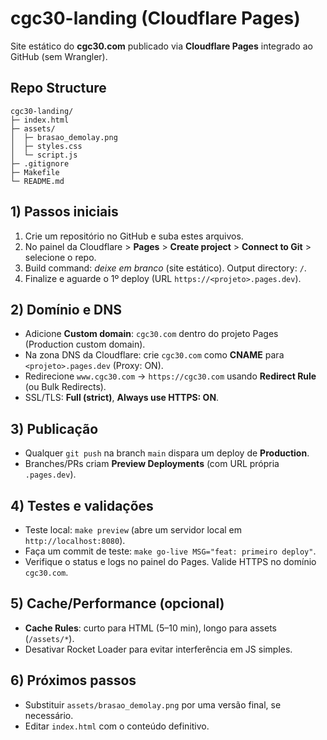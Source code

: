 # cgc30-landing (Cloudflare Pages)

Site estático do **cgc30.com** publicado via **Cloudflare Pages** integrado ao GitHub (sem Wrangler).

## Repo Structure
```
cgc30-landing/
├─ index.html
├─ assets/
│  ├─ brasao_demolay.png
│  ├─ styles.css
│  └─ script.js
├─ .gitignore
├─ Makefile
└─ README.md
```

## 1) Passos iniciais
1. Crie um repositório no GitHub e suba estes arquivos.
2. No painel da Cloudflare > **Pages** > **Create project** > **Connect to Git** > selecione o repo.
3. Build command: _deixe em branco_ (site estático). Output directory: `/`.
4. Finalize e aguarde o 1º deploy (URL `https://<projeto>.pages.dev`).

## 2) Domínio e DNS
- Adicione **Custom domain**: `cgc30.com` dentro do projeto Pages (Production custom domain).
- Na zona DNS da Cloudflare: crie `cgc30.com` como **CNAME** para `<projeto>.pages.dev` (Proxy: ON).
- Redirecione `www.cgc30.com` → `https://cgc30.com` usando **Redirect Rule** (ou Bulk Redirects).
- SSL/TLS: **Full (strict)**, **Always use HTTPS: ON**.

## 3) Publicação
- Qualquer `git push` na branch `main` dispara um deploy de **Production**.
- Branches/PRs criam **Preview Deployments** (com URL própria `.pages.dev`).

## 4) Testes e validações
- Teste local: `make preview` (abre um servidor local em `http://localhost:8080`).
- Faça um commit de teste: `make go-live MSG="feat: primeiro deploy"`.
- Verifique o status e logs no painel do Pages. Valide HTTPS no domínio `cgc30.com`.

## 5) Cache/Performance (opcional)
- **Cache Rules**: curto para HTML (5–10 min), longo para assets (`/assets/*`).
- Desativar Rocket Loader para evitar interferência em JS simples.

## 6) Próximos passos
- Substituir `assets/brasao_demolay.png` por uma versão final, se necessário.
- Editar `index.html` com o conteúdo definitivo.

